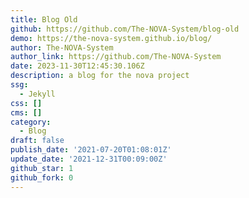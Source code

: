 ```yaml
---
title: Blog Old
github: https://github.com/The-NOVA-System/blog-old
demo: https://the-nova-system.github.io/blog/
author: The-NOVA-System
author_link: https://github.com/The-NOVA-System
date: 2023-11-30T12:45:30.106Z
description: a blog for the nova project
ssg:
  - Jekyll
css: []
cms: []
category:
  - Blog
draft: false
publish_date: '2021-07-20T01:08:01Z'
update_date: '2021-12-31T00:09:00Z'
github_star: 1
github_fork: 0
---
```

